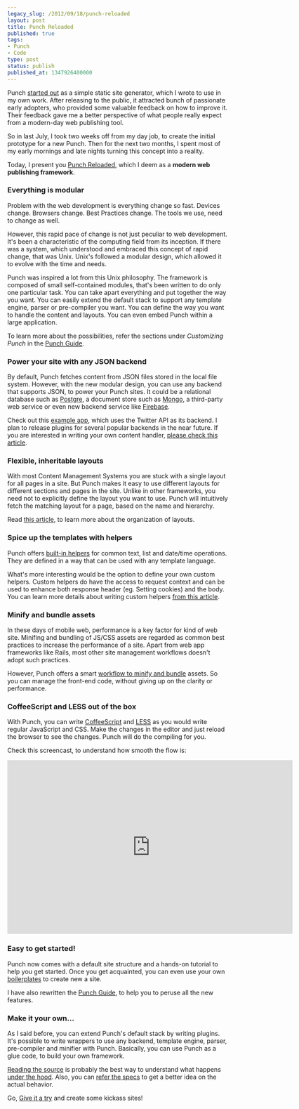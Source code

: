 ```yaml
---
legacy_slug: /2012/09/18/punch-reloaded
layout: post
title: Punch Reloaded
published: true
tags:
- Punch
- Code
type: post
status: publish
published_at: 1347926400000
---
```


Punch [started out](http://laktek.com/2012/04/19/punch-a-fun-and-easy-way-to-build-modern-websites) as a simple static site generator, which I wrote to use in my own work. After releasing to the public, it attracted bunch of passionate early adopters, who provided some valuable feedback on how to improve it. Their feedback gave me a better perspective of what people really expect from a modern-day web publishing tool.

So in last July, I took two weeks off from my day job, to create the initial prototype for a new Punch. Then for the next two months, I spent most of my early mornings and late nights turning this concept into a reality.

Today, I present you [Punch Reloaded](https://github.com/laktek/punch), which I deem as a **modern web publishing framework**.

### Everything is modular

Problem with the web development is everything change so fast. Devices change. Browsers change. Best Practices change. The tools we use, need to change as well.

However, this rapid pace of change is not just peculiar to web development. It's been a characteristic of the computing field from its inception. If there was a system, which understood and embraced this concept of rapid change, that was Unix. Unix's followed a modular design, which allowed it to evolve with the time and needs.

Punch was inspired a lot from this Unix philosophy. The framework is composed of small self-contained modules, that's been written to do only one particular task. You can take apart everything and put together the way you want. You can easily extend the default stack to support any template engine, parser or pre-compiler you want. You can define the way you want to handle the content and layouts. You can even embed Punch within a large application.

To learn more about the possibilities, refer the sections under _Customizing Punch_ in the [Punch Guide](https://github.com/laktek/punch/wiki).

### Power your site with any JSON backend

By default, Punch fetches content from JSON files stored in the local file system. However, with the new modular design, you can use any backend that supports JSON, to power your Punch sites. It could be a relational database such as [Postgre](http://www.postgresql.org/), a document store such as [Mongo](http://www.mongodb.org/), a third-party web service or even new backend service like [Firebase](http://www.firebase.com/).

Check out this [example app](https://github.com/laktek/favtweets), which uses the Twitter API as its backend. I plan to release plugins for several popular backends in the near future. If you are interested in writing your own content handler, [please check this article](https://github.com/laktek/punch/wiki/Writing-a-Custom-Content-Handler).

### Flexible, inheritable layouts

With most Content Management Systems you are stuck with a single layout for all pages in a site. But Punch makes it easy to use different layouts for different sections and pages in the site. Unlike in other frameworks, you need not to explicitly define the layout you want to use. Punch will intuitively fetch the matching layout for a page, based on the name and hierarchy.

Read [this article](https://github.com/laktek/punch/wiki/Templates), to learn more about the organization of layouts.

### Spice up the templates with helpers

Punch offers [built-in helpers](https://github.com/laktek/punch/wiki/Helpers) for common text, list and date/time operations. They are defined in a way that can be used with any template language.

What's more interesting would be the option to define your own custom helpers. Custom helpers do have the access to request context and can be used to enhance both response header (eg. Setting cookies) and the body. You can learn more details about writing custom helpers [from this article](https://github.com/laktek/punch/wiki/Writing-Custom-Helpers).

### Minify and bundle assets

In these days of mobile web, performance is a key factor for kind of web site. Minifing and bundling of JS/CSS assets are regarded as common best practices to increase the performance of a site. Apart from web app frameworks like Rails, most other site management workflows doesn't adopt such practices.

However, Punch offers a smart [workflow to minify and bundle](https://github.com/laktek/punch/wiki/Asset-Bundles) assets. So you can manage the front-end code, without giving up on the clarity or performance.

### CoffeeScript and LESS out of the box

With Punch, you can write [CoffeeScript](http://coffeescript.org/) and [LESS](http://lesscss.org/) as you would write regular JavaScript and CSS. Make the changes in the editor and just reload the browser to see the changes. Punch will do the compiling for you.

Check this screencast, to understand how smooth the flow is:

<p>
<iframe src="http://www.screenr.com/embed/5rJ8" width="650" height="396" frameborder="0"></iframe>
</p>

### Easy to get started!

Punch now comes with a default site structure and a hands-on tutorial to help you get started. Once you get acquainted, you can even use your own [boilerplates](https://github.com/laktek/punch/wiki/Creating-a-New-Site) to create new a site.

I have also rewritten the [Punch Guide](https://github.com/laktek/punch/wiki), to help you to peruse all the new features.

### Make it your own...

As I said before, you can extend Punch's default stack by writing plugins. It's possible to write wrappers to use any backend, template engine, parser, pre-compiler and minifier with Punch. Basically, you can use Punch as a glue code, to build your own framework.

[Reading the source](https://github.com/laktek/punch) is probably the best way to understand what happens [under the hood](https://github.com/laktek/punch/wiki/What-Happens-Under-the-Hood). Also, you can [refer the specs](https://github.com/laktek/punch/tree/master/spec) to get a better idea on the actual behavior.

Go, [Give it a try](https://github.com/laktek/punch) and create some kickass sites!
